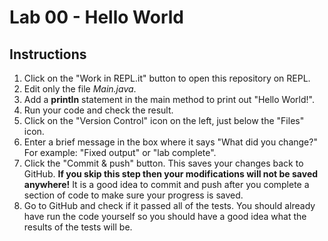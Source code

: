 # Lab 00 - Hello World

## Instructions
1. Click on the "Work in REPL.it" button to open this repository on REPL.
2. Edit only the file *Main.java*.
3. Add a **println** statement in the main method to print out "Hello World!".
4. Run your code and check the result.
5. Click on the "Version Control" icon on the left, just below the "Files" icon.
6. Enter a brief message in the box where it says "What did you change?"  For example: "Fixed output" or "lab complete".
7. Click the "Commit & push" button. This saves your changes back to GitHub. **If you skip this step then your modifications will not be saved anywhere!**  It is a good idea to commit and push after you complete a section of code to make sure your progress is saved.
8. Go to GitHub and check if it passed all of the tests.  You should already have run the code yourself so you should have a good idea what the results of the tests will be.


